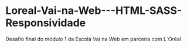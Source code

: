 # Loreal-Vai-na-Web---HTML-SASS-Responsividade
Desafio final do módulo 1 da Escola Vai na Web em parceria com L´Oréal
